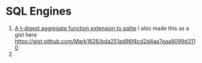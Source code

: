 # SQL Engines

1. [A t-digest aggregate function extension to sqlite](./sqlite-tdigest/)
I also made this as a gist here https://gist.github.com/Mark1626/bda251ad96f4cd2d4aa7eaa8099d3110
2. 
